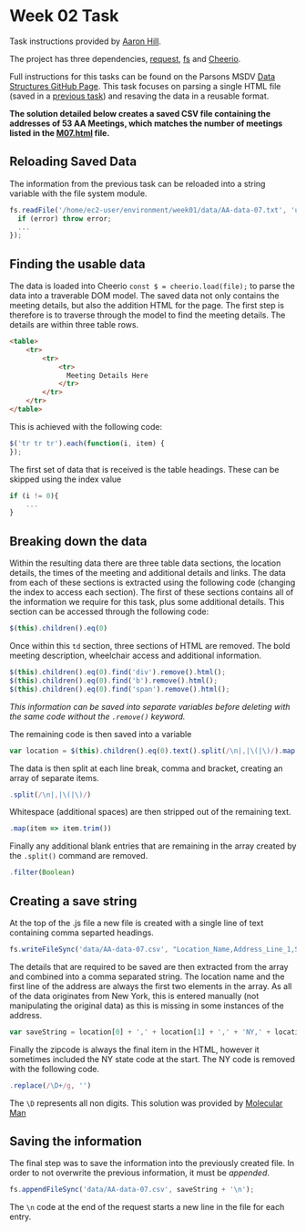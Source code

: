 # Week 02 Task
Task instructions provided by [Aaron Hill](https://github.com/aaronxhill).

The project has three dependencies, [request](https://www.npmjs.com/package/request), [fs](https://www.npmjs.com/package/fs) and [Cheerio](https://www.npmjs.com/package/cheerio).

Full instructions for this tasks can be found on the Parsons MSDV [Data Structures GitHub Page](https://github.com/visualizedata/data-structures/blob/master/weekly_assignment_02.md).
This task focuses on parsing a single HTML file (saved in a [previous task](https://github.com/neil-oliver/data-structures/tree/master/week01)) and resaving the data in a reusable format. 

**The solution detailed below creates a saved CSV file containing the addresses of 53 AA Meetings, which matches the number of meetings listed in the [M07.html](https://parsons.nyc/aa/m07.html) file.**

## Reloading Saved Data
The information from the previous task can be reloaded into a string variable with the file system module.

```javascript
fs.readFile('/home/ec2-user/environment/week01/data/AA-data-07.txt', 'utf8', (error, data) => {
  if (error) throw error;
  ...
});
```

## Finding the usable data
The data is loaded into Cheerio ```const $ = cheerio.load(file);``` to parse the data into a traverable DOM model.
The saved data not only contains the meeting details, but also the addition HTML for the page. The first step is therefore is to traverse through the model to find the meeting details.
The details are within three table rows.

```html
<table>
    <tr>
        <tr>
            <tr>
              Meeting Details Here
            </tr>
        </tr>
    </tr>
</table>
```

This is achieved with the following code:

```javascript
$('tr tr tr').each(function(i, item) {
});
```

The first set of data that is received is the table headings. These can be skipped using the index value
```javascript
if (i != 0){
    ...
}
```

## Breaking down the data
Within the resulting data there are three table data sections, the location details, the times of the meeting and additional details and links.
The data from each of these sections is extracted using the following code (changing the index to access each section).
The first of these sections contains all of the information we require for this task, plus some additional details. This section can be accessed through the following code:
```javascript
$(this).children().eq(0)
``` 

Once within this ```td``` section, three sections of HTML are removed. The bold meeting description, wheelchair access and additional information.
```javascript
$(this).children().eq(0).find('div').remove().html();
$(this).children().eq(0).find('b').remove().html();
$(this).children().eq(0).find('span').remove().html();
```
*This information can be saved into separate variables before deleting with the same code without the ```.remove()``` keyword.*

The remaining code is then saved into a variable
```javascript
var location = $(this).children().eq(0).text().split(/\n|,|\(|\)/).map(item => item.trim()).filter(Boolean);
```

The data is then split at each line break, comma and bracket, creating an array of separate items.
```javascript
.split(/\n|,|\(|\)/)
``` 

Whitespace (additional spaces) are then stripped out of the remaining text.
```javascript
.map(item => item.trim())
``` 

Finally any additional blank entries that are remaining in the array created by the ```.split()``` command are removed.
```javascript
.filter(Boolean)
```

## Creating a save string
At the top of the .js file a new file is created with a single line of text containing comma separted headings.
```javascript
fs.writeFileSync('data/AA-data-07.csv', "Location_Name,Address_Line_1,State,Zipcode,Extended_Address\n");
```

The details that are required to be saved are then extracted from the array and combined into a comma separated string.
The location name and the first line of the address are always the first two elements in the array. As all of the data originates from New York, this is entered manually (not manipulating the original data) as this is missing in some instances of the address.
```javascript
var saveString = location[0] + ',' + location[1] + ',' + 'NY,' + location[location.length - 1].replace(/\D+/g, '') + ',' + "\"" + location.join(',') + "\"";
```

Finally the zipcode is always the final item in the HTML, however it sometimes included the NY state code at the start. The NY code is removed with the following code.
```javascript
.replace(/\D+/g, '')
```
The ```\D``` represents all non digits. This solution was provided by [Molecular Man](https://stackoverflow.com/questions/9309278/javascript-regex-replace-all-characters-other-than-numbers)

## Saving the information
The final step was to save the information into the previously created file. In order to not overwrite the previous information, it must be *appended*.
```javascript
fs.appendFileSync('data/AA-data-07.csv', saveString + '\n');
```
The ```\n``` code at the end of the request starts a new line in the file for each entry.
